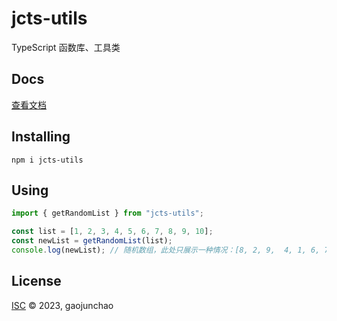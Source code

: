 # jcts-utils

TypeScript 函数库、工具类

## Docs

[查看文档](https://github.com/Arrrrray/junchao-utils/tree/main/docs)

## Installing

```shell
npm i jcts-utils
```

## Using

```typescript
import { getRandomList } from "jcts-utils";

const list = [1, 2, 3, 4, 5, 6, 7, 8, 9, 10];
const newList = getRandomList(list);
console.log(newList); // 随机数组，此处只展示一种情况：[8, 2, 9,  4, 1, 6, 7, 5, 10, 3]
```

## License

[ISC](LICENSE) © 2023, gaojunchao
